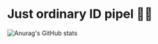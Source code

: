 # Just ordinary ID pipel 👋🏻

![Anurag's GitHub stats](https://github-readme-stats.vercel.app/api?username=KDEFFALT&show_icons=true&bg_color=FFFFFF)
